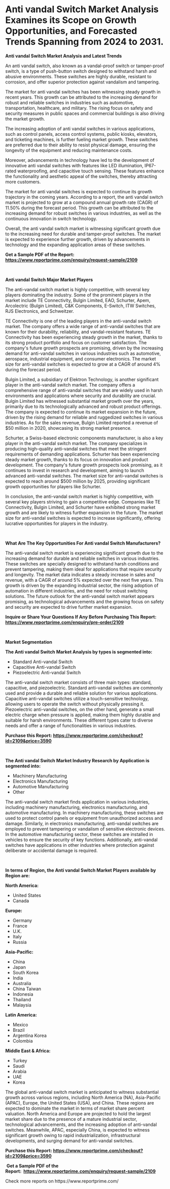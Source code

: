 <p><h1>Anti vandal Switch Market Analysis Examines its Scope on Growth Opportunities, and Forecasted Trends Spanning from 2024 to 2031.</h1></p><p><strong>Anti vandal Switch Market Analysis and Latest Trends</strong></p>
<p><p>An anti vandal switch, also known as a vandal-proof switch or tamper-proof switch, is a type of push-button switch designed to withstand harsh and abusive environments. These switches are highly durable, resistant to corrosion, and offer superior protection against vandalism and tampering.</p><p>The market for anti vandal switches has been witnessing steady growth in recent years. This growth can be attributed to the increasing demand for robust and reliable switches in industries such as automotive, transportation, healthcare, and military. The rising focus on safety and security measures in public spaces and commercial buildings is also driving the market growth.</p><p>The increasing adoption of anti vandal switches in various applications, such as control panels, access control systems, public kiosks, elevators, and ticketing machines, is further fueling market growth. These switches are preferred due to their ability to resist physical damage, ensuring the longevity of the equipment and reducing maintenance costs.</p><p>Moreover, advancements in technology have led to the development of innovative anti vandal switches with features like LED illumination, IP67-rated waterproofing, and capacitive touch sensing. These features enhance the functionality and aesthetic appeal of the switches, thereby attracting more customers.</p><p>The market for anti vandal switches is expected to continue its growth trajectory in the coming years. According to a report, the anti vandal switch market is projected to grow at a compound annual growth rate (CAGR) of 11.50% during the forecast period. This growth can be attributed to the increasing demand for robust switches in various industries, as well as the continuous innovation in switch technology.</p><p>Overall, the anti vandal switch market is witnessing significant growth due to the increasing need for durable and tamper-proof switches. The market is expected to experience further growth, driven by advancements in technology and the expanding application areas of these switches.</p></p>
<p><strong>Get a Sample PDF of the Report:&nbsp; <a href="https://www.reportprime.com/enquiry/request-sample/2109">https://www.reportprime.com/enquiry/request-sample/2109</a></strong></p>
<p>&nbsp;</p>
<p><strong>Anti vandal Switch Major Market Players</strong></p>
<p><p>The anti-vandal switch market is highly competitive, with several key players dominating the industry. Some of the prominent players in the market include TE Connectivity, Bulgin Limited, EAO, Schurter, Apem, Arcolectric (Bulgin Limited), C&K Components, E-Switch, ITW Switches, RJS Electronics, and Schweitzer.</p><p>TE Connectivity is one of the leading players in the anti-vandal switch market. The company offers a wide range of anti-vandal switches that are known for their durability, reliability, and vandal-resistant features. TE Connectivity has been experiencing steady growth in the market, thanks to its strong product portfolio and focus on customer satisfaction. The company's future growth prospects are promising, driven by the increasing demand for anti-vandal switches in various industries such as automotive, aerospace, industrial equipment, and consumer electronics. The market size for anti-vandal switches is expected to grow at a CAGR of around 4% during the forecast period.</p><p>Bulgin Limited, a subsidiary of Elektron Technology, is another significant player in the anti-vandal switch market. The company offers a comprehensive range of anti-vandal switches that are widely used in harsh environments and applications where security and durability are crucial. Bulgin Limited has witnessed substantial market growth over the years, primarily due to its technologically advanced and robust product offerings. The company is expected to continue its market expansion in the future, driven by the rising demand for reliable and ruggedized switches in various industries. As for the sales revenue, Bulgin Limited reported a revenue of $50 million in 2020, showcasing its strong market presence.</p><p>Schurter, a Swiss-based electronic components manufacturer, is also a key player in the anti-vandal switch market. The company specializes in producing high-quality anti-vandal switches that meet the stringent requirements of demanding applications. Schurter has been experiencing steady market growth, thanks to its focus on innovation and product development. The company's future growth prospects look promising, as it continues to invest in research and development, aiming to launch advanced anti-vandal switches. The market size for anti-vandal switches is expected to reach around $500 million by 2025, providing significant growth opportunities for players like Schurter.</p><p>In conclusion, the anti-vandal switch market is highly competitive, with several key players striving to gain a competitive edge. Companies like TE Connectivity, Bulgin Limited, and Schurter have exhibited strong market growth and are likely to witness further expansion in the future. The market size for anti-vandal switches is expected to increase significantly, offering lucrative opportunities for players in the industry.</p></p>
<p>&nbsp;</p>
<p><strong>What Are The Key Opportunities For Anti vandal Switch Manufacturers?</strong></p>
<p><p>The anti-vandal switch market is experiencing significant growth due to the increasing demand for durable and reliable switches in various industries. These switches are specially designed to withstand harsh conditions and prevent tampering, making them ideal for applications that require security and longevity. The market data indicates a steady increase in sales and revenue, with a CAGR of around 5% expected over the next five years. This growth is driven by the expanding industrial sector, the rising adoption of automation in different industries, and the need for robust switching solutions. The future outlook for the anti-vandal switch market appears promising, as technological advancements and the growing focus on safety and security are expected to drive further market expansion.</p></p>
<p><strong>Inquire or Share Your Questions If Any Before Purchasing This Report: <a href="https://www.reportprime.com/enquiry/pre-order/2109">https://www.reportprime.com/enquiry/pre-order/2109</a></strong></p>
<p>&nbsp;</p>
<p><strong>Market Segmentation</strong></p>
<p><strong>The Anti vandal Switch Market Analysis by types is segmented into:</strong></p>
<p><ul><li>Standard Anti-vandal Switch</li><li>Capacitive Anti-vandal Switch</li><li>Piezoelectric Anti-vandal Switch</li></ul></p>
<p><p>The anti-vandal switch market consists of three main types: standard, capacitive, and piezoelectric. Standard anti-vandal switches are commonly used and provide a durable and reliable solution for various applications. Capacitive anti-vandal switches utilize a touch-sensitive technology, allowing users to operate the switch without physically pressing it. Piezoelectric anti-vandal switches, on the other hand, generate a small electric charge when pressure is applied, making them highly durable and suitable for harsh environments. These different types cater to diverse needs and offer a range of functionalities in various industries.</p></p>
<p><strong>Purchase this Report:&nbsp;<a href="https://www.reportprime.com/checkout?id=2109&price=3590">https://www.reportprime.com/checkout?id=2109&price=3590</a></strong></p>
<p>&nbsp;</p>
<p><strong>The Anti vandal Switch Market Industry Research by Application is segmented into:</strong></p>
<p><ul><li>Machinery Manufacturing</li><li>Electronics Manufacturing</li><li>Automotive Manufacturing</li><li>Other</li></ul></p>
<p><p>The anti-vandal switch market finds application in various industries, including machinery manufacturing, electronics manufacturing, and automotive manufacturing. In machinery manufacturing, these switches are used to protect control panels or equipment from unauthorized access and damage. Similarly, in electronics manufacturing, anti-vandal switches are employed to prevent tampering or vandalism of sensitive electronic devices. In the automotive manufacturing sector, these switches are installed in vehicles to ensure the security of key functions. Additionally, anti-vandal switches have applications in other industries where protection against deliberate or accidental damage is required.</p></p>
<p>&nbsp;</p>
<p><strong>In terms of Region, the Anti vandal Switch Market Players available by Region are:</strong></p>
<p>
    <p> <strong> North America: </strong>
        <ul>
            <li>United States</li>
            <li>Canada</li>
        </ul>
        </p> 
    <p> <strong> Europe: </strong>
        <ul>
            <li>Germany</li>
            <li>France</li>
            <li>U.K.</li>
            <li>Italy</li>
            <li>Russia</li>
        </ul>
        </p> 
    <p> <strong> Asia-Pacific: </strong>
        <ul>
            <li>China</li>
            <li>Japan</li>
            <li>South Korea</li>
            <li>India</li>
            <li>Australia</li>
            <li>China Taiwan</li>
            <li>Indonesia</li>
            <li>Thailand</li>
            <li>Malaysia</li>
        </ul>
        </p> 
    <p> <strong> Latin America: </strong>
        <ul>
            <li>Mexico</li>
            <li>Brazil</li>
            <li>Argentina Korea</li>
            <li>Colombia</li>
        </ul>
        </p> 
    <p> <strong> Middle East & Africa: </strong>
        <ul>
            <li>Turkey</li>
            <li>Saudi</li>
            <li>Arabia</li>
            <li>UAE</li>
            <li>Korea</li>
        </ul>
    </p>
    </p>
<p><p>The global anti-vandal switch market is anticipated to witness substantial growth across various regions, including North America (NA), Asia-Pacific (APAC), Europe, the United States (USA), and China. These regions are expected to dominate the market in terms of market share percent valuation. North America and Europe are projected to hold the largest market share due to the presence of a mature industrial sector, technological advancements, and the increasing adoption of anti-vandal switches. Meanwhile, APAC, especially China, is expected to witness significant growth owing to rapid industrialization, infrastructural developments, and surging demand for anti-vandal switches.</p></p>
<p><strong>Purchase this Report: <a href="https://www.reportprime.com/checkout?id=2109&price=3590">https://www.reportprime.com/checkout?id=2109&price=3590</a></strong></p>
<p>&nbsp;<strong>Get a Sample PDF of the Report:&nbsp;&nbsp;<a href="https://www.reportprime.com/enquiry/request-sample/2109">https://www.reportprime.com/enquiry/request-sample/2109</a></strong></p>
<p><strong></strong></p>
<p>Check more reports on https://www.reportprime.com/</p>